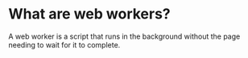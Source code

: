 # What are web workers?

A web worker is a script that runs in the background without the page needing to wait for it to complete.

